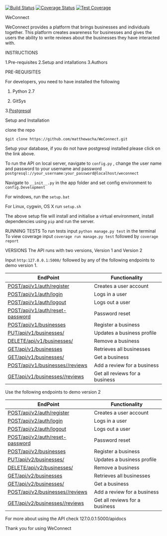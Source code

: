 [![Build Status](https://travis-ci.org/matthewacha/WeConnect.svg?branch=ft-backend)](https://travis-ci.org/matthewacha/WeConnect)
[![Coverage Status](https://coveralls.io/repos/github/matthewacha/WeConnect/badge.svg?branch=ft-backend)](https://coveralls.io/github/matthewacha/WeConnect?branch=ft-backend)
[![Test Coverage](https://api.codeclimate.com/v1/badges/b82ec19d796fcbec0ff2/test_coverage)](https://codeclimate.com/github/matthewacha/WeConnect/test_coverage)

WeConnect

WeConnect provides a platform that brings businesses and individuals 
together. 
This platform creates awareness for businesses and gives the users the ability 
to write reviews about the businesses they have interacted with.

INSTRUCTIONS

1.Pre-requisites
2.Setup and intallations
3.Authors


PRE-REQUISITES

For developers, you need to have installed the following

1. Python 2.7

2. GitSys

3.[Postgresql](https://www.postgresql.org/download/)

Setup and Installation

clone the repo

`$git clone https://github.com/matthewacha/WeConnect.git`

Setup your database, if you do not have postgresql installed please click on the 
link above.

To run the API on local server, navigate to `config.py` , change the user name and password to your username and password 
`postgresql://your_username:your_password@localhost/weconnect` 

Navigate to `__init__.py` in the app folder and set config environment to `config.Development`

For windows, run the 
`setup.bat`

For Linux, cygwin, OS X run 
`setup.sh` 

The above setup file will install and initialise a virtual environment, install dependencies using `pip`
and run the server.

RUNNING TESTS
To run tests input `python manage.py test` in the terminal
To view coverage input `coverage run manage.py test` followed by `coverage report`

VERSIONS
The API runs with two versions, Version 1 and Version 2

Input `http:127.0.0.1:5000/` followed by any of the following endpoints to demo version 1.

|EndPoint|Functionality|
|---------|------------|
|[POST/api/v1/auth/register](http://127.0.0.1:5000/apidocs/#!/User/post_api_v1_auth_register)|Creates a user account|
|[POST/api/v1/auth/login](http://127.0.0.1:5000/apidocs/#!/User/post_api_v1_auth_login)|Logs in a user|
|[POST/api/v1/auth/logout](http://127.0.0.1:5000/apidocs/#!/User/post_api_v1_auth_logout)|Logs out a user|
|[POST/api/v1/auth/reset-password](http://127.0.0.1:5000/apidocs/#!/User/post_api_v1_auth_reset_password)|Password reset|
|[POST/api/v1/businesses](http://127.0.0.1:5000/apidocs/#!/Business/post_api_v1_businesses)|Register a business|
|[PUT/api/v1/businesses/<name>](http://127.0.0.1:5000/apidocs/#!/Business/put_api_v1_businesses_name)|Updates a business profile|
|[DELETE/api/v1/businesses/<name>](http://127.0.0.1:5000/apidocs/#!/Business/delete_api_v1_businesses_name)|Remove a business|
|[GET/api/v1/businesses](http://127.0.0.1:5000/apidocs/#!/Business/get_api_v1_businesses)|Retrieves all businesses|
|[GET/api/v1/businesses/<name>](http://127.0.0.1:5000/apidocs/#!/Business/get_api_v1_businesses_name)|Get a business|
|[POST/api/v1/businesses/<name>/reviews](http://127.0.0.1:5000/apidocs/#!/Review/post_api_v1_businesses_name_reviews)|Add a review for a business|
|[GET/api/v1/businesses/<name>/reviews](http://127.0.0.1:5000/apidocs/#!/Review/get_api_v1_businesses_name_reviews)|Get all reviews for a business|

Use the following endpoints to demo version 2

|EndPoint|Functionality|
|---------|------------|
|[POST/api/v2/auth/register](http://127.0.0.1:5000/apidocs/#!/User/post_api_v2_auth_register)|Creates a user account|
|[POST/api/v2/auth/login](http://127.0.0.1:5000/apidocs/#!/User/post_api_v2_auth_login)|Logs in a user|
|[POST/api/v2/auth/logout](http://127.0.0.1:5000/apidocs/#!/User/post_api_v2_auth_logout)|Logs out a user|
|[POST/api/v2/auth/reset-password](http://127.0.0.1:5000/apidocs/#!/User/post_api_v2_auth_reset_password)|Password reset|
|[POST/api/v2/businesses](http://127.0.0.1:5000/apidocs/#!/Business/post_api_v2_businesses)|Register a business|
|[PUT/api/v2/businesses/<id>](http://127.0.0.1:5000/apidocs/#!/Business/put_api_v2_businesses_id)|Updates a business profile|
|[DELETE/api/v2/businesses/<id>](http://127.0.0.1:5000/apidocs/#!/Business/delete_api_v2_businesses_id)|Remove a business|
|[GET/api/v2/businesses](http://127.0.0.1:5000/apidocs/#!/Business/get_api_v2_businesses)|Retrieves all businesses|
|[GET/api/v2/businesses/<id>](http://127.0.0.1:5000/apidocs/#!/Business/get_api_v2_businesses_id)|Get a business|
|[POST/api/v2/businesses/<id>/reviews](http://127.0.0.1:5000/apidocs/#!/Review/post_api_v2_businesses_id_reviews)|Add a review for a business|
|[GET/api/v2/businesses/<id>/reviews](http://127.0.0.1:5000/apidocs/#!/Review/get_api_v2_businesses_id_reviews)|Get all reviews for a business|

For more about using the API check 127.0.0.1:5000/apidocs

 
Thank you for using WeConnect

